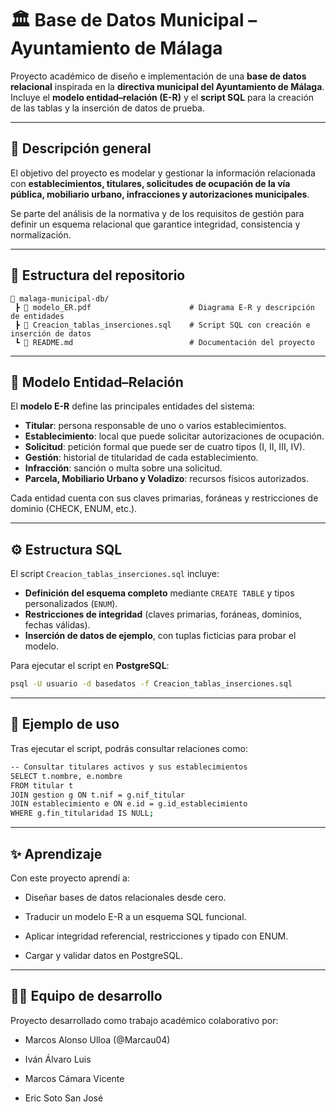 # 🏛️ Base de Datos Municipal – Ayuntamiento de Málaga

Proyecto académico de diseño e implementación de una **base de datos relacional** inspirada en la **directiva municipal del Ayuntamiento de Málaga**.  
Incluye el **modelo entidad–relación (E-R)** y el **script SQL** para la creación de las tablas y la inserción de datos de prueba.

---

## 📄 Descripción general

El objetivo del proyecto es modelar y gestionar la información relacionada con **establecimientos, titulares, solicitudes de ocupación de la vía pública, mobiliario urbano, infracciones y autorizaciones municipales**.

Se parte del análisis de la normativa y de los requisitos de gestión para definir un esquema relacional que garantice integridad, consistencia y normalización.

---

## 🧩 Estructura del repositorio

    📂 malaga-municipal-db/
     ┣ 📜 modelo_ER.pdf                      # Diagrama E-R y descripción de entidades
     ┣ 📜 Creacion_tablas_inserciones.sql    # Script SQL con creación e inserción de datos
     ┗ 📘 README.md                          # Documentación del proyecto

---

## 🧠 Modelo Entidad–Relación

El **modelo E-R** define las principales entidades del sistema:

- **Titular**: persona responsable de uno o varios establecimientos.  
- **Establecimiento**: local que puede solicitar autorizaciones de ocupación.  
- **Solicitud**: petición formal que puede ser de cuatro tipos (I, II, III, IV).  
- **Gestión**: historial de titularidad de cada establecimiento.  
- **Infracción**: sanción o multa sobre una solicitud.  
- **Parcela, Mobiliario Urbano y Voladizo**: recursos físicos autorizados.  

Cada entidad cuenta con sus claves primarias, foráneas y restricciones de dominio (CHECK, ENUM, etc.).

---

## ⚙️ Estructura SQL

El script `Creacion_tablas_inserciones.sql` incluye:

- **Definición del esquema completo** mediante `CREATE TABLE` y tipos personalizados (`ENUM`).
- **Restricciones de integridad** (claves primarias, foráneas, dominios, fechas válidas).
- **Inserción de datos de ejemplo**, con tuplas ficticias para probar el modelo.

Para ejecutar el script en **PostgreSQL**:
```bash
psql -U usuario -d basedatos -f Creacion_tablas_inserciones.sql
```

---

## 🧮 Ejemplo de uso

Tras ejecutar el script, podrás consultar relaciones como:
```bash
-- Consultar titulares activos y sus establecimientos
SELECT t.nombre, e.nombre
FROM titular t
JOIN gestion g ON t.nif = g.nif_titular
JOIN establecimiento e ON e.id = g.id_establecimiento
WHERE g.fin_titularidad IS NULL;
```

---

## ✨ Aprendizaje

Con este proyecto aprendí a:

- Diseñar bases de datos relacionales desde cero.

- Traducir un modelo E-R a un esquema SQL funcional.

- Aplicar integridad referencial, restricciones y tipado con ENUM.

- Cargar y validar datos en PostgreSQL.

---

## 🧑‍💻 Equipo de desarrollo

Proyecto desarrollado como trabajo académico colaborativo por:

- Marcos Alonso Ulloa (@Marcau04)

- Iván Álvaro Luis

- Marcos Cámara Vicente

- Eric Soto San José
